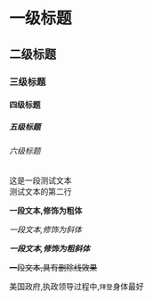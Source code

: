# 一级标题
## 二级标题
### 三级标题
#### 四级标题
##### 五级标题
###### 六级标题

这是一段测试文本<br>
测试文本的第二行

**一段文本,修饰为粗体**

*一段文本,修饰为斜体*

***一段文本,修饰为粗斜体***

~~一段文本,具有删除线效果~~

美国政府,执政领导过程中,`拜登`身体最好
